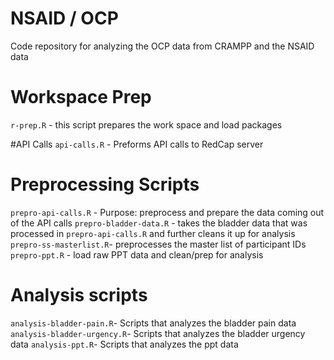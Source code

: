 # NSAID / OCP
Code repository for analyzing the OCP data from CRAMPP and the NSAID data

# Workspace Prep
`r-prep.R` - this script prepares the work space and load packages 

#API Calls
`api-calls.R` -  Preforms API calls to RedCap server

# Preprocessing Scripts
`prepro-api-calls.R` - Purpose: preprocess and prepare the data coming out of the API calls
`prepro-bladder-data.R` - takes the bladder data that was processed in `prepro-api-calls.R` and further cleans it up for analysis
`prepro-ss-masterlist.R`-  preprocesses the master list of participant IDs
`prepro-ppt.R` - load raw PPT data and clean/prep for analysis

# Analysis scripts

`analysis-bladder-pain.R`- Scripts that analyzes the bladder pain data
`analysis-bladder-urgency.R`- Scripts that analyzes the bladder urgency data
`analysis-ppt.R`- Scripts that analyzes the ppt data


